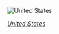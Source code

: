 
![United States](https://www.gstatic.com/prettyearth/assets/full/1217.jpg)

*[United States](https://www.google.com/maps/@32.530558,-114.648983,14z/data=!3m1!1e3)*
